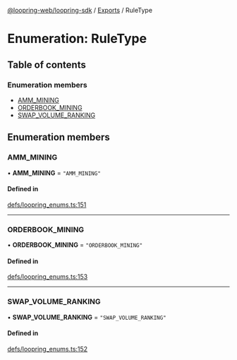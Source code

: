 [@loopring-web/loopring-sdk](../README.md) / [Exports](../modules.md) / RuleType

# Enumeration: RuleType

## Table of contents

### Enumeration members

- [AMM\_MINING](RuleType.md#amm_mining)
- [ORDERBOOK\_MINING](RuleType.md#orderbook_mining)
- [SWAP\_VOLUME\_RANKING](RuleType.md#swap_volume_ranking)

## Enumeration members

### AMM\_MINING

• **AMM\_MINING** = `"AMM_MINING"`

#### Defined in

[defs/loopring_enums.ts:151](https://github.com/Loopring/loopring_sdk/blob/31597d7/src/defs/loopring_enums.ts#L151)

___

### ORDERBOOK\_MINING

• **ORDERBOOK\_MINING** = `"ORDERBOOK_MINING"`

#### Defined in

[defs/loopring_enums.ts:153](https://github.com/Loopring/loopring_sdk/blob/31597d7/src/defs/loopring_enums.ts#L153)

___

### SWAP\_VOLUME\_RANKING

• **SWAP\_VOLUME\_RANKING** = `"SWAP_VOLUME_RANKING"`

#### Defined in

[defs/loopring_enums.ts:152](https://github.com/Loopring/loopring_sdk/blob/31597d7/src/defs/loopring_enums.ts#L152)
